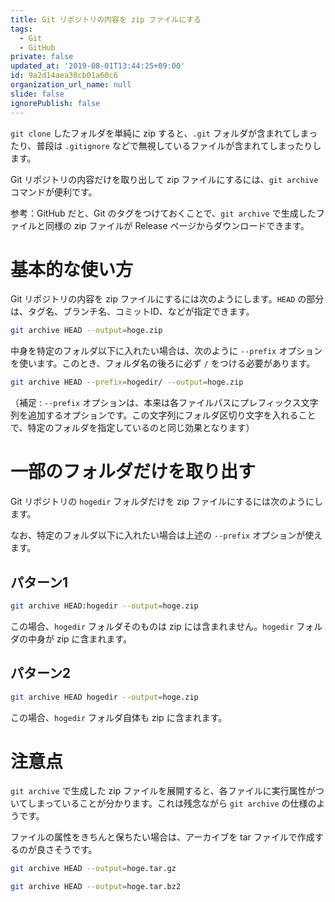 ```yaml
---
title: Git リポジトリの内容を zip ファイルにする
tags:
  - Git
  - GitHub
private: false
updated_at: '2019-08-01T13:44:25+09:00'
id: 9a2d14aea30cb01a60c6
organization_url_name: null
slide: false
ignorePublish: false
---
```

`git clone` したフォルダを単純に zip すると、`.git` フォルダが含まれてしまったり、普段は `.gitignore` などで無視しているファイルが含まれてしまったりします。

Git リポジトリの内容だけを取り出して zip ファイルにするには、`git archive` コマンドが便利です。

参考：GitHub だと、Git のタグをつけておくことで、`git archive` で生成したファイルと同様の zip ファイルが Release ページからダウンロードできます。

# 基本的な使い方

Git リポジトリの内容を zip ファイルにするには次のようにします。`HEAD` の部分は、タグ名、ブランチ名、コミットID、などが指定できます。

```sh
git archive HEAD --output=hoge.zip
```

中身を特定のフォルダ以下に入れたい場合は、次のように `--prefix` オプションを使います。このとき、フォルダ名の後ろに必ず `/` をつける必要があります。

```sh
git archive HEAD --prefix=hogedir/ --output=hoge.zip
```

（補足 : `--prefix` オプションは、本来は各ファイルパスにプレフィックス文字列を追加するオプションです。この文字列にフォルダ区切り文字を入れることで、特定のフォルダを指定しているのと同じ効果となります）

# 一部のフォルダだけを取り出す

Git リポジトリの `hogedir` フォルダだけを zip ファイルにするには次のようにします。

なお、特定のフォルダ以下に入れたい場合は上述の `--prefix` オプションが使えます。

## パターン1

```sh
git archive HEAD:hogedir --output=hoge.zip
```

この場合、`hogedir` フォルダそのものは zip には含まれません。`hogedir` フォルダの中身が zip に含まれます。

## パターン2

```sh
git archive HEAD hogedir --output=hoge.zip
```

この場合、`hogedir` フォルダ自体も zip に含まれます。

# 注意点

`git archive` で生成した zip ファイルを展開すると、各ファイルに実行属性がついてしまっていることが分かります。これは残念ながら `git archive` の仕様のようです。

ファイルの属性をきちんと保ちたい場合は、アーカイブを tar ファイルで作成するのが良さそうです。

```sh
git archive HEAD --output=hoge.tar.gz
```

```sh
git archive HEAD --output=hoge.tar.bz2
```
